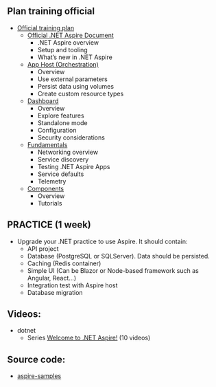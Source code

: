 ## Plan training official
- [Official training plan](https://docs.google.com/document/d/1pvvqMPBt-Zq6sagxd5GnqHbl42iDxWOqquLBbjLAK28/edit?usp=sharing)
    - [Official .NET Aspire Document](https://learn.microsoft.com/en-us/dotnet/aspire/get-started/aspire-overview)
        - .NET Aspire overview
        - Setup and tooling
        - What’s new in .NET Aspire
    - [App Host (Orchestration)](https://learn.microsoft.com/en-us/dotnet/aspire/fundamentals/app-host-overview?tabs=docker)
        - Overview
        - Use external parameters
        - Persist data using volumes
        - Create custom resource types
    - [Dashboard](https://learn.microsoft.com/en-us/dotnet/aspire/fundamentals/dashboard/overview?tabs=bash)
        - Overview
        - Explore features
        - Standalone mode
        - Configuration
        - Security considerations
    - [Fundamentals](https://learn.microsoft.com/en-us/dotnet/aspire/fundamentals/networking-overview)
        - Networking overview
        - Service discovery
        - Testing .NET Aspire Apps
        - Service defaults
        - Telemetry
    - [Components](https://learn.microsoft.com/en-us/dotnet/aspire/fundamentals/components-overview?tabs=dotnet-cli)
        - Overview
        - Tutorials

## PRACTICE (1 week)
- Upgrade your .NET practice to use Aspire. It should contain:
    - API project
    - Database (PostgreSQL or SQLServer). Data should be persisted.
    - Caching (Redis container)
    - Simple UI (Can be Blazor or Node-based framework such as Angular, React…)
    - Integration test with Aspire host
    - Database migration

## Videos:
- dotnet
    - Series [Welcome to .NET Aspire!](https://www.youtube.com/watch?v=UYH97nPLWrM&list=PLdo4fOcmZ0oUfIayQMrRqaSL55Rkck-GD) (10 videos)

## Source code:
-  [aspire-samples](https://github.com/dotnet/aspire-samples)